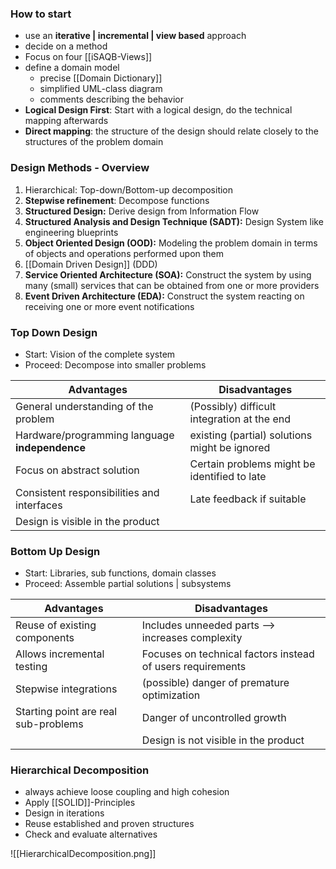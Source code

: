 
### How to start

- use an **iterative | incremental | view based** approach
- decide on a method
- Focus on four [[iSAQB-Views]]
- define a domain model
	- precise [[Domain Dictionary]]
	- simplified UML-class diagram
	- comments describing the behavior
- **Logical Design First**: Start with a logical design, do the technical mapping afterwards
- **Direct mapping**: the structure of the design should relate closely to the structures of the problem domain

### Design Methods - Overview
1. Hierarchical: Top-down/Bottom-up decomposition
2. **Stepwise refinement**: Decompose functions
3. **Structured Design:** Derive design from Information Flow
4. **Structured Analysis and Design Technique (SADT):** Design System like engineering blueprints
5. **Object Oriented Design (OOD):** Modeling the problem domain in terms of objects and operations performed upon them
6. [[Domain Driven Design]] (DDD)
7. **Service Oriented Architecture (SOA):** Construct the system by using many (small) services that can be obtained from one or more providers
8. **Event Driven Architecture (EDA):** Construct the system reacting on receiving one or more event notifications

### Top Down Design
- Start: Vision of the complete system
- Proceed: Decompose into smaller problems

| Advantages                                     | Disadvantages                                 |
| ---------------------------------------------- | --------------------------------------------- |
| General understanding of the problem           | (Possibly) difficult integration at the end   |
| Hardware/programming language **independence** | existing (partial) solutions might be ignored |
| Focus on abstract solution                     | Certain problems might be identified to late  |
| Consistent responsibilities and interfaces     | Late feedback if suitable                     |
| Design is visible in the product               |                                               |

 ### Bottom Up Design
- Start: Libraries, sub functions, domain classes
- Proceed: Assemble partial solutions | subsystems

| Advantages                           | Disadvantages                                              |
| ------------------------------------ | ---------------------------------------------------------- |
| Reuse of existing components         | Includes unneeded parts --> increases complexity           |
| Allows incremental testing           | Focuses on technical factors instead of users requirements |
| Stepwise integrations                | (possible) danger of premature optimization                |
| Starting point are real sub-problems | Danger of uncontrolled growth                              |
|                                      | Design is not visible in the product                       |

### Hierarchical Decomposition

- always achieve loose coupling and high cohesion
- Apply [[SOLID]]-Principles
- Design in iterations
- Reuse established and proven structures
- Check and evaluate alternatives

![[HierarchicalDecomposition.png]]
